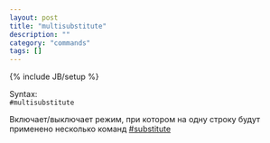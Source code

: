 ```yaml
---
layout: post
title: "multisubstitute"
description: ""
category: "commands"
tags: []
---
```

{% include JB/setup %}

Syntax:  
`#multisubstitute`

Включает/выключает режим, при котором на одну строку будут применено несколько команд [#substitute](#substitute)
